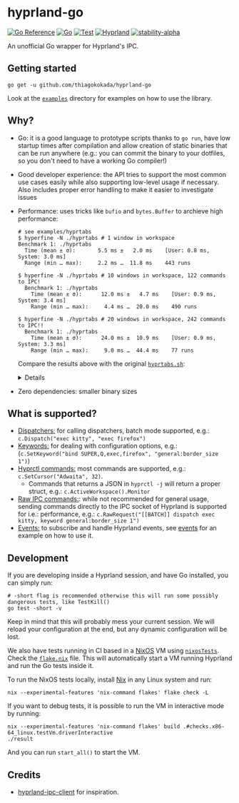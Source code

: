 # hyprland-go

[![Go Reference](https://pkg.go.dev/badge/github.com/thiagokokada/hyprland-go.svg)](https://pkg.go.dev/github.com/thiagokokada/hyprland-go)
[![Go](https://github.com/thiagokokada/hyprland-go/actions/workflows/go.yml/badge.svg)](https://github.com/thiagokokada/hyprland-go/actions/workflows/go.yml)
[![Test](https://github.com/thiagokokada/hyprland-go/actions/workflows/nix.yaml/badge.svg)](https://github.com/thiagokokada/hyprland-go/actions/workflows/nix.yaml)
[![Hyprland](https://img.shields.io/badge/Hyprland-0.42-blue)](https://github.com/hyprwm/Hyprland)
[![stability-alpha](https://img.shields.io/badge/stability-alpha-f4d03f.svg)](https://github.com/mkenney/software-guides/blob/master/STABILITY-BADGES.md#alpha)

An unofficial Go wrapper for Hyprland's IPC.

## Getting started

```
go get -u github.com/thiagokokada/hyprland-go
```

Look at the [`examples`](./examples) directory for examples on how to use the
library.

## Why?

- Go: it is a good language to prototype scripts thanks to `go run`, have low
  startup times after compilation and allow creation of static binaries that
  can be run anywhere (e.g.: you can commit the binary to your dotfiles, so you
  don't need to have a working Go compiler!)
- Good developer experience: the API tries to support the most common use cases
  easily while also supporting low-level usage if necessary. Also includes
  proper error handling to make it easier to investigate issues
- Performance: uses tricks like `bufio` and `bytes.Buffer` to archieve high
  performance:
  ```console
  # see examples/hyprtabs
  $ hyperfine -N ./hyprtabs # 1 window in workspace
  Benchmark 1: ./hyprtabs
    Time (mean ± σ):       5.5 ms ±   2.0 ms    [User: 0.8 ms, System: 3.0 ms]
    Range (min … max):     2.2 ms …  11.8 ms    443 runs

  $ hyperfine -N ./hyprtabs # 10 windows in workspace, 122 commands to IPC!
    Benchmark 1: ./hyprtabs
      Time (mean ± σ):      12.0 ms ±   4.7 ms    [User: 0.9 ms, System: 3.4 ms]
      Range (min … max):     4.4 ms …  20.0 ms    490 runs

  $ hyperfine -N ./hyprtabs # 20 windows in workspace, 242 commands to IPC!!
    Benchmark 1: ./hyprtabs
      Time (mean ± σ):      24.0 ms ±  10.9 ms    [User: 0.9 ms, System: 3.3 ms]
      Range (min … max):     9.0 ms …  44.4 ms    77 runs
  ```
  Compare the results above with the original
  [`hyprtabs.sh`](https://gist.github.com/Atrate/b08c5b67172abafa5e7286f4a952ca4d):
  <details>

      $ hyperfine ./hyprtabs.sh # 1 window in workspace
      Benchmark 1: ./hyprtabs.sh
        Time (mean ± σ):     103.0 ms ±   8.1 ms    [User: 51.6 ms, System: 88.1 ms]
        Range (min … max):    92.6 ms … 122.3 ms    30 runs

      $ hyperfine ./hyprtabs.sh # 10 windows in workspace
      Benchmark 1: ./hyprtabs.sh
        Time (mean ± σ):     115.5 ms ±   9.6 ms    [User: 50.2 ms, System: 85.8 ms]
        Range (min … max):    94.8 ms … 136.8 ms    28 runs

      $ hyperfine ./hyprtabs.sh # 20 windows in workspace
      Benchmark 1: ./hyprtabs.sh
        Time (mean ± σ):     121.5 ms ±   5.8 ms    [User: 50.7 ms, System: 82.4 ms]
        Range (min … max):   112.6 ms … 133.6 ms    23 runs

  </details>
- Zero dependencies: smaller binary sizes

## What is supported?

- [Dispatchers:](https://wiki.hyprland.org/Configuring/Dispatchers/) for
  calling dispatchers, batch mode supported, e.g.: `c.Dispatch("exec kitty",
  "exec firefox")`
- [Keywords:](https://wiki.hyprland.org/Configuring/Keywords/) for dealing with
  configuration options, e.g.: (`c.SetKeyword("bind SUPER,Q,exec,firefox",
  "general:border_size 1")`)
- [Hyprctl commands:](https://wiki.hyprland.org/Configuring/Using-hyprctl/)
  most commands are supported, e.g.: `c.SetCursor("Adwaita",
  32)`.
  + Commands that returns a JSON in `hyprctl -j` will return a proper struct,
    e.g.: `c.ActiveWorkspace().Monitor`
- [Raw IPC commands:](https://wiki.hyprland.org/IPC/): while not recommended
  for general usage, sending commands directly to the IPC socket of Hyprland is
  supported for i.e.: performance, e.g.: `c.RawRequest("[[BATCH]] dispatch exec
  kitty, keyword general:border_size 1")`
- [Events:](https://wiki.hyprland.org/Plugins/Development/Event-list/) to
  subscribe and handle Hyprland events, see
  [events](./examples/events/events.go) for an example on how to use it.

## Development

If you are developing inside a Hyprland session, and have Go installed, you can
simply run:

```console
# -short flag is recommended otherwise this will run some possibly dangerous tests, like TestKill()
go test -short -v
```

Keep in mind that this will probably mess your current session. We will reload
your configuration at the end, but any dynamic configuration will be lost.

We also have tests running in CI based in a [NixOS](https://nixos.org/) VM
using [`nixosTests`](https://wiki.nixos.org/wiki/NixOS_VM_tests). Check the
[`flake.nix`](./flake.nix) file. This will automatically start a VM running
Hyprland and run the Go tests inside it.

To run the NixOS tests locally, install [Nix](https://nixos.org/download/) in
any Linux system and run:

```console
nix --experimental-features 'nix-command flakes' flake check -L
```

If you want to debug tests, it is possible to run the VM in interactive mode by
running:

```console
nix --experimental-features 'nix-command flakes' build .#checks.x86-64_linux.testVm.driverInteractive
./result
```

And you can run `start_all()` to start the VM.

## Credits

- [hyprland-ipc-client](https://github.com/labi-le/hyprland-ipc-client) for
inspiration.
